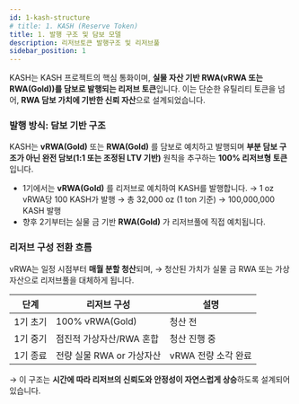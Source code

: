 ```yaml
---
id: 1-kash-structure
# title: 1. KASH (Reserve Token)
title: 1. 발행 구조 및 담보 모델
description: 리저브토큰 발행구조 및 리저브풀
sidebar_position: 1
---
```


KASH는 KASH 프로젝트의 핵심 통화이며, **실물 자산 기반 RWA(vRWA 또는 RWA(Gold))를 담보로 발행되는 리저브 토큰**입니다.
이는 단순한 유틸리티 토큰을 넘어, **RWA 담보 가치에 기반한 신뢰 자산**으로 설계되었습니다.

### 발행 방식: 담보 기반 구조

KASH는 **vRWA(Gold)** 또는 **RWA(Gold)** 를 담보로 예치하고 발행되며 **부분 담보 구조가 아닌 완전 담보(1:1 또는 조정된 LTV 기반)** 원칙을 추구하는 **100% 리저브형 토큰**입니다.

- 1기에서는 **vRWA(Gold)** 를 리저브로 예치하여 KASH를 발행합니다.
    → 1 oz vRWA당 100 KASH가 발행
    → 총 32,000 oz (1 ton 기준) → 100,000,000 KASH 발행
- 향후 2기부터는 실물 금 기반 **RWA(Gold)** 가 리저브풀에 직접 예치됩니다.

### 리저브 구성 전환 흐름

vRWA는 일정 시점부터 **매월 분할 청산**되며,
→ 청산된 가치가 실물 금 RWA 또는 가상자산으로 리저브풀을 대체하게 됩니다.

| **단계** | **리저브 구성** | **설명** |
| --- | --- | --- |
| 1기 초기 | 100% vRWA(Gold) | 청산 전 |
| 1기 중기 | 점진적 가상자산/RWA 혼합 | 청산 진행 중 |
| 1기 종료 | 전량 실물 RWA or 가상자산 | vRWA 전량 소각 완료 |

→ 이 구조는 **시간에 따라 리저브의 신뢰도와 안정성이 자연스럽게 상승**하도록 설계되어 있습니다.